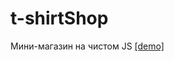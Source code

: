 # t-shirtShop
Мини-магазин на чистом JS
<a href="https://katelinm.github.io/t-shirtShop/index.html">[demo]</a> 
